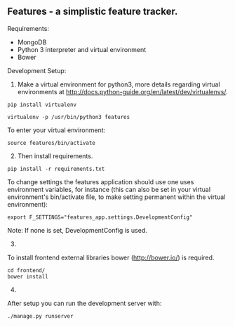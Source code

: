 Features - a simplistic feature tracker.
----

Requirements:  
  - MongoDB  
  - Python 3 interpreter and virtual environment
  - Bower

Development Setup:  

1. Make a virtual environment for python3, more details regarding virtual environments at http://docs.python-guide.org/en/latest/dev/virtualenvs/.

```
pip install virtualenv
```

```
virtualenv -p /usr/bin/python3 features
```

To enter your virtual environment:

```
source features/bin/activate
```

2. Then install requirements.
```
pip install -r requirements.txt
```

To change settings the features application should use one uses environment variables, for instance (this can also be set in your virtual environment's bin/activate file, to make setting permanent within the virtual environment):
```
export F_SETTINGS="features_app.settings.DevelopmentConfig"
``` 
Note: If none is set, DevelopmentConfig is used.

3.
To install frontend external libraries bower (http://bower.io/) is required.

```
cd frontend/
bower install
```

4.
After setup you can run the development server with:
```
./manage.py runserver
```
